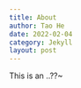 ```yaml
---
title: About
author: Tao He
date: 2022-02-04
category: Jekyll
layout: post
---
```


This is an ..??~